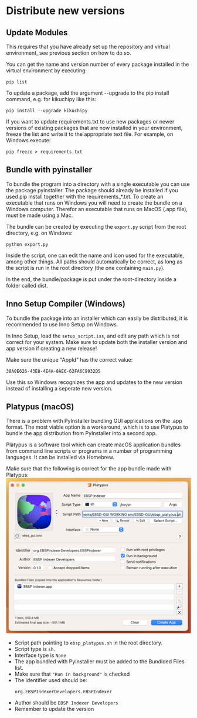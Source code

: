 # Distribute new versions

## Update Modules 
This requires that you have already set up the repository and virtual environment, see previous section on how to do so.

You can get the name and version number of every package installed in the virtual environment by  executing:
```
pip list
```
To update a package, add the argument --upgrade to the pip install command, e.g. for kikuchipy like this:
```
pip install --upgrade kikuchipy 
```
If you want to update requirements.txt to use new packages or newer versions of existing packages that are now installed in your environment, freeze the list and write it to the appropriate text file. For example, on Windows execute:
```
pip freeze > requirements.txt 
```

## Bundle with pyinstaller
To bundle the program into a directory with a single executable you can use the package pyinstaller. The package should already be installed if you used pip install together with the requirements_*.txt. To create an executable that runs on Windows you will need to create the bundle on a Windows computer. Therefor an executable that runs on MacOS (.app file), must be made using a Mac.

The bundle can be created by executing the `export.py` script from the root directory, e.g. on Windows:
```
python export.py
```
Inside the script, one can edit the name and icon used for the executable, among other things. All paths should automatically be correct, as long as the script is run in the root directory (the one containing `main.py`).


In the end, the bundle/package is put under the root-directory inside a folder called dist.

## Inno Setup Compiler (Windows)
To bundle the package into an installer which can easily be distributed, it is recommended to use Inno Setup on Windows. 

In Inno Setup, load the `setup_script.iss`, and edit any path which is not correct for your system. Make sure to update both the installer version and app version if creating a new release!

Make sure the unique "AppId" has the correct value: 
```
38A0E626-43E8-4E4A-8AE6-62FA6C9932D5
``` 
Use this so Windows recognizes the app and updates to the new version instead of installing a seperate new version.

## Platypus (macOS)
There is a problem with PyInstaller bundling GUI applications on the .app format. 
The most viable option is a workaround, which is to use Platypus to bundle the app distribution from PyInstaller into a second app. 

Platypus is a software tool which can create macOS application bundles from command line scripts or programs in a number of programming languages.
It can be installed via Homebrew.

Make sure that the following is correct for the app bundle made with Platypus:
![Alt text](https://github.com/EBSP-Indexer/EBSP-Indexer/blob/dev/resources/tutorial/tutorial_platypus.png?raw=true "Configuration used for bundling with Platypus")
- Script path pointing to `ebsp_platypus.sh` in the root directory.
- Script type is `sh`. 
- Interface type is `None`
- The app bundled with PyInstaller must be added to the Bundlded Files list.
- Make sure that `"Run in background"` is checked
- The identifier used should be:
    ```
    org.EBSPIndexerDevelopers.EBSPIndexer
    ``` 
- Author should be `EBSP Indexer Developers`
- Remember to update the version